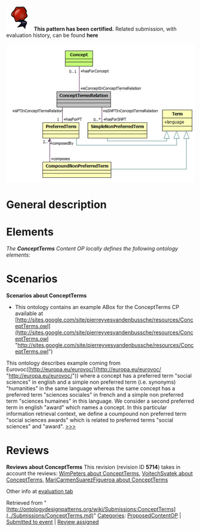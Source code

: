 [![](../images/thumb/b/b5/Certified.png/70px-Certified.png)](../Image/Certified.png.md "Certified.png") __This pattern has been certified.__
Related submission, with evaluation history, can be found __here__






[![Image:ConceptTermsPattern.jpg](../images/0/09/ConceptTermsPattern.jpg)](../Image/ConceptTermsPattern.jpg.md "Image:ConceptTermsPattern.jpg")




#  General description


  




#  Elements


_The __ConceptTerms__ Content OP locally defines the following ontology elements:_


  




#  Scenarios



__Scenarios about ConceptTerms__
* This ontology contains an example ABox for the ConceptTerms CP available at [http://sites.google.com/site/pierreyvesvandenbussche/resources/ConceptTerms.owl](http://sites.google.com/site/pierreyvesvandenbussche/resources/ConceptTerms.owl "http://sites.google.com/site/pierreyvesvandenbussche/resources/ConceptTerms.owl")


 This ontology describes example coming from Eurovoc([http://europa.eu/eurovoc/](http://europa.eu/eurovoc/ "http://europa.eu/eurovoc/")) where a concept has a preferred term "social sciences" in english and a simple non preferred term (i.e. synonyms) "humanities" in the same language whereas the same concept has a preferred term "sciences sociales" in french and a simple non preferred term "sciences humaines" in this language. We consider a second preferred term in english "award" which names a concept. In this particular information retrieval context, we define a coumpound non preferred term "social sciences awards" which is related to preferred terms "social sciences" and "award". [>>>](../Submissions/ConceptTerms/Scenario_1.md "http://ontologydesignpatterns.org/wiki/Submissions:ConceptTerms/Scenario_1")




#  Reviews



__Reviews about ConceptTerms__
This revision (revision ID __5714__) takes in account the reviews: [WimPeters about ConceptTerms](../Reviews/WimPeters_about_ConceptTerms.md "Reviews:WimPeters about ConceptTerms"), [VojtechSvatek about ConceptTerms](../Reviews/VojtechSvatek_about_ConceptTerms.md "Reviews:VojtechSvatek about ConceptTerms"), [MariCarmenSuarezFigueroa about ConceptTerms](../Reviews/MariCarmenSuarezFigueroa_about_ConceptTerms.md "Reviews:MariCarmenSuarezFigueroa about ConceptTerms")


Other info at [evaluation tab](http://ontologydesignpatterns.org/wiki/index.php?title=Submissions:ConceptTerms&action=evaluation "http://ontologydesignpatterns.org/wiki/index.php?title=Submissions:ConceptTerms&action=evaluation")




  






Retrieved from "[http://ontologydesignpatterns.org/wiki/Submissions:ConceptTerms](../Submissions/ConceptTerms.md)"
 [Categories](http://ontologydesignpatterns.org/wiki/Special:Categories "Special:Categories"): [ProposedContentOP](../Category/ProposedContentOP.md "Category:ProposedContentOP") | [Submitted to event](../Category/Submitted_to_event.md "Category:Submitted to event") | [Review assigned](../Category/Review_assigned.md "Category:Review assigned")